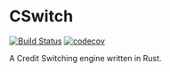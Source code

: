 # CSwitch

[![Build Status](https://travis-ci.com/kamyuentse/cswitch.svg?token=bxuBsFuxMyAChxHzJWNQ&branch=master)](https://travis-ci.com/kamyuentse/cswitch)
[![codecov](https://codecov.io/gh/kamyuentse/cswitch/branch/master/graph/badge.svg?token=8wnbKAjDFl)](https://codecov.io/gh/kamyuentse/cswitch)

A Credit Switching engine written in Rust.
